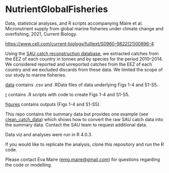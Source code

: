 # NutrientGlobalFisheries

Data, statistical analyses, and R scripts accompanying Maire et al. Micronutrient supply from global marine fisheries under climate change and overfishing, 2021, Current Biology.

https://www.cell.com/current-biology/fulltext/S0960-9822(21)00896-4

Using the [SAU catch reconstruction database](http://www.seaaroundus.org/tools-guide/), we extracted catches from the EEZ of each country in tonnes and by species for the period 2010–2014. 
We considered reported and unreported catches from the EEZ of each country and we excluded discards from these data. We limited the scope of our study to marine fisheries. 

[data](/data) contains .csv and .RData files of data underlying Figs 1-4 and S1-S5.

[r](/r) contains .R scripts with code to create Figs 1-4 and S1-S5. 

[figures](/figures) contains outputs (Figs 1-4 and S1-S5).

This repo contains the summary data but provides one example (see [clean_catch_data](/r/clean_catch_data.R)) which shows how to convert the raw SAU catch data into the summary data.
Contact the SAU team to request additional data. 

Data viz and analyses were run in R 4.0.3.

If you would like to replicate the analysis, clone this repository and run the R code.

Please contact Eva Maire (emg.maire@gmail.com) for questions regarding the code or modelling.